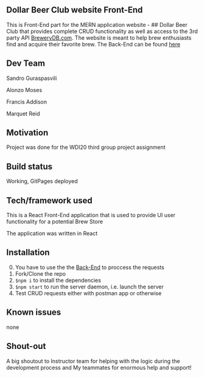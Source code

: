 ## Dollar Beer Club website Front-End
This is Front-End part for the MERN application website - ## Dollar Beer Club that provides complete CRUD functionality as well as access to the 3rd party API [BreweryDB.com](http://www.brewerydb.com/). The website is meant to help brew enthusiasts find and acquire their favorite brew. The Back-End can be found [here](https://github.com/Gura-San/beer-club-backend)


## Dev Team
Sandro Guraspasvili

Alonzo Moses

Francis Addison

Marquet Reid


## Motivation
Project was done for the WDI20 third group project assignment


## Build status
Working, GitPages deployed


## Tech/framework used
This is a React Front-End application that is used to provide UI user functionality for a potential Brew Store

The application was written in React


## Installation
0. You have to use the the [Back-End](https://github.com/Gura-San/beer-club-backend) to proccess the requests
1. Fork/Clone the repo
2. ```$npm i``` to install the dependencies
3. ```$npm start``` to run the server daemon, i.e. launch the server
4. Test CRUD requests either with postman app or otherwise


## Known issues
none


## Shout-out
A big shoutout to Instructor team for helping with the logic during the development process and My teammates for enormous help and support!
